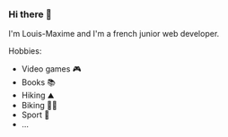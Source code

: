 ### Hi there 👋

I'm Louis-Maxime and I'm a french junior web developer.

Hobbies:
- Video games :video_game:
- Books 📚
- Hiking ⛰️
- Biking 🚴‍♂️
- Sport 🤺
- ...
